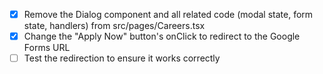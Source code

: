 - [x] Remove the Dialog component and all related code (modal state, form state, handlers) from src/pages/Careers.tsx
- [x] Change the "Apply Now" button's onClick to redirect to the Google Forms URL
- [ ] Test the redirection to ensure it works correctly
